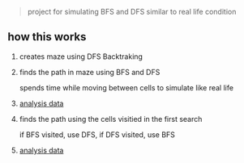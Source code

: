 > project for simulating BFS and DFS similar to real life condition

## how this works
1. creates maze using DFS Backtraking

2. finds the path in maze using BFS and DFS

   spends time while moving between cells to simulate like real life

3. [analysis data](https://github.com/meozigoon/maze_data_analysis)

4. finds the path using the cells visitied in the first search

   if BFS visited, use DFS, if DFS visited, use BFS

5. [analysis data](https://github.com/meozigoon/maze_data_analysis)
